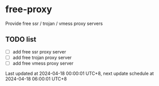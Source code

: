 
# free-proxy
Provide free ssr / trojan / vmess proxy servers


## TODO list
- [ ] add free ssr proxy server
- [ ] add free trojan proxy server
- [ ] add free vmess proxy server

Last updated at 2024-04-18 00:00:01 UTC+8, next update schedule at 2024-04-18 06:00:01 UTC+8

